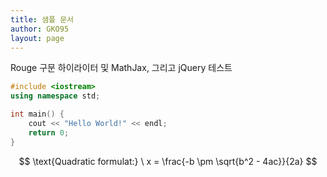 ```yaml
---
title: 샘플 문서
author: GKO95
layout: page
---
```

Rouge 구문 하이라이터 및 MathJax, 그리고 jQuery 테스트

```cpp
#include <iostream>
using namespace std;

int main() {
    cout << "Hello World!" << endl;
    return 0;
}
```

$$
\text{Quadratic formulat:} \ x = \frac{-b \pm \sqrt{b^2 - 4ac}}{2a}
$$

<script type="text/javascript" src="{{ '/assets/js/default.js' | relative_url }}"></script>
